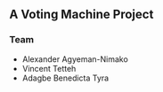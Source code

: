 ## A Voting Machine Project

### Team

* Alexander Agyeman-Nimako
* Vincent Tetteh
* Adagbe Benedicta Tyra
